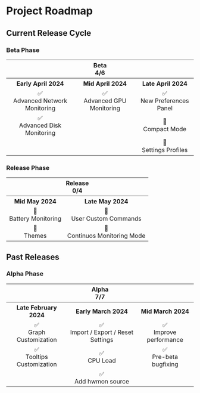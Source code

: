 # Project Roadmap

## Current Release Cycle

### Beta Phase

<table style="text-align:center" align="center">
    <tr>
        <th style="text-align:center" colspan="3">Beta<br>4/6</th>
    </tr>
    <tr>
        <th style="text-align:center">Early April 2024</th>
        <th style="text-align:center">Mid April 2024</th>
        <th style="text-align:center">Late April 2024</th>
    </tr>
    <tr>
        <td style="text-align:center">✅<br>Advanced Network Monitoring</td>
        <td style="text-align:center">✅<br>Advanced GPU Monitoring</td>
        <td style="text-align:center">✅<br>New Preferences Panel</td>
    </tr>
    <tr>
        <td style="text-align:center">✅<br>Advanced Disk Monitoring</td>
        <td style="text-align:center"></td>
        <td style="text-align:center">🔲<br>Compact Mode</td>
    </tr>
    <tr>
        <td style="text-align:center"></td>
        <td style="text-align:center"></td>
        <td style="text-align:center">🔲<br>Settings Profiles</td>
    </tr>
</table>

### Release Phase

<table style="text-align:center" align="center">
    <tr>
        <th style="text-align:center" colspan="2">Release<br>0/4</th>
    </tr>
    <tr>
        <th style="text-align:center">Mid May 2024</th>
        <th style="text-align:center">Late May 2024</th>
    </tr>
    <tr>
        <td style="text-align:center">🔲<br>Battery Monitoring</td>
        <td style="text-align:center">🔲<br>User Custom Commands</td>
    </tr>
    <tr>
        <td style="text-align:center">🔲<br>Themes</td>
        <td style="text-align:center">🔲<br>Continuos Monitoring Mode</td>
    </tr>
</table>

## Past Releases

### Alpha Phase

<table style="text-align:center" align="center">
    <tr>
        <th style="text-align:center" colspan="3">Alpha<br>7/7</th>
    </tr>
    <tr>
        <th style="text-align:center">Late February 2024</th>
        <th style="text-align:center">Early March 2024</th>
        <th style="text-align:center">Mid March 2024</th>
    </tr>
    <tr>
        <td style="text-align:center">✅<br>Graph Customization</td>
        <td style="text-align:center">✅<br>Import / Export / Reset Settings</td>
        <td style="text-align:center">✅<br>Improve performance</td>
    </tr>
    <tr>
        <td style="text-align:center">✅<br>Tooltips Customization</td>
        <td style="text-align:center">✅<br>CPU Load</td>
        <td style="text-align:center">✅<br>Pre-beta bugfixing</td>
    </tr>
    <tr>
        <td style="text-align:center"></td>
        <td style="text-align:center">✅<br>Add hwmon source</td>
        <td style="text-align:center"></td>
    </tr>
</table>
